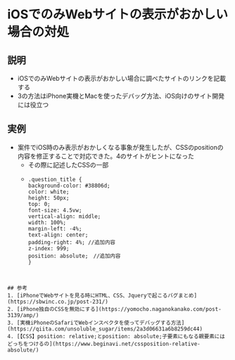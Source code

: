 # iOSでのみWebサイトの表示がおかしい場合の対処
## 説明
- iOSでのみWebサイトの表示がおかしい場合に調べたサイトのリンクを記載する
- 3の方法はiPhone実機とMacを使ったデバッグ方法、iOS向けのサイト開発には役立つ

## 実例
- 案件でiOS時のみ表示がおかしくなる事象が発生したが、CSSのpositionの内容を修正することで対応できた。4のサイトがヒントになった
  - その際に記述したCSSの一部
  - ```
    .question_title {
    background-color: #38806d;
    color: white;
    height: 50px;
    top: 0;
    font-size: 4.5vw;
    vertical-align: middle;
    width: 100%;
    margin-left: -4%;
    text-align: center;
	padding-right: 4%; //追加内容
    z-index: 999;
	position: absolute;　//追加内容
    }
```


## 参考
1. [iPhoneでWebサイトを見る時にHTML、CSS、Jqueryで起こるバグまとめ](https://sbwinc.co.jp/post-231/)
2. [iPhone独自のCSSを無効にする](https://yomocho.naganokanako.com/post-3139/amp/)
3. [実機iPhoneのSafariでWebインスペクタを使ってデバッグする方法](https://qiita.com/unsoluble_sugar/items/2a3d06631a6b8259dc44)
4. [【CSS】position: relative;とposition: absolute;子要素にもなる親要素にはどっちをつけるの](https://www.beginavi.net/cssposition-relative-absolute/)